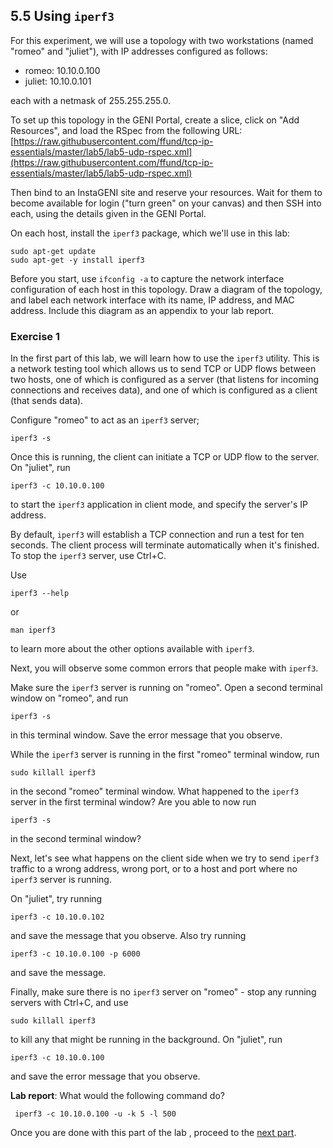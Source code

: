 ## 5.5 Using `iperf3`


For this experiment, we will use a topology with two workstations (named "romeo" and "juliet"), with IP addresses configured as follows:

* romeo: 10.10.0.100
* juliet: 10.10.0.101

each with a netmask of 255.255.255.0. 

To set up this topology in the GENI Portal, create a slice, click on "Add Resources", and load the RSpec from the following URL: [https://raw.githubusercontent.com/ffund/tcp-ip-essentials/master/lab5/lab5-udp-rspec.xml](https://raw.githubusercontent.com/ffund/tcp-ip-essentials/master/lab5/lab5-udp-rspec.xml)


Then bind to an InstaGENI site and reserve your resources. Wait for them to become available for login ("turn green" on your canvas) and then SSH into each, using the details given in the GENI Portal.

On each host, install the `iperf3` package, which we'll use in this lab:

```
sudo apt-get update
sudo apt-get -y install iperf3
```

Before you start, use `ifconfig -a` to capture the network interface configuration of each host in this topology. Draw a diagram of the topology, and label each network interface with its name, IP address, and MAC address. Include this diagram as an appendix to your lab report.

### Exercise 1


In the first part of this lab, we will learn how to use the `iperf3` utility. This is a network testing tool which allows us to send TCP or UDP flows between two hosts, one of which is configured as a server (that listens for incoming connections and receives data), and one of which is configured as a client (that sends data).

Configure "romeo" to act as an `iperf3` server;

```
iperf3 -s
```

Once this is running, the client can initiate a TCP or UDP flow to the server. On "juliet", run

```
iperf3 -c 10.10.0.100
```

to start the `iperf3` application in client mode, and specify the server's IP address.

By default, `iperf3` will establish a TCP connection and run a test for ten seconds.  The client process will terminate automatically when it's finished. To stop the `iperf3` server, use Ctrl+C.

Use 

```
iperf3 --help
```

or 

```
man iperf3
```

to learn more about the other options available with `iperf3`.

Next, you will observe some common errors that people make with `iperf3`.

Make sure the `iperf3` server is running on "romeo". Open a second terminal window on "romeo", and run


```
iperf3 -s
```

in this terminal window. Save the error message that you observe.

While the `iperf3` server is running in the first "romeo" terminal window, run

```
sudo killall iperf3
```

in the second "romeo" terminal window. What happened to the `iperf3` server in the first terminal window? Are you able to now run 

```
iperf3 -s
```

in the second terminal window?

Next, let's see what happens on the client side when we try to send `iperf3` traffic to a wrong address, wrong port, or to a host and port where no `iperf3` server is running.

On "juliet", try running

```
iperf3 -c 10.10.0.102
```

and save the message that you observe. Also try running 

```
iperf3 -c 10.10.0.100 -p 6000
```

and save the message. 

Finally, make sure there is no `iperf3` server on "romeo" - stop any running servers with Ctrl+C, and use

```
sudo killall iperf3
```

to kill any that might be running in the background. On "juliet", run

```
iperf3 -c 10.10.0.100
```

and save the error message that you observe.


**Lab report**: What would the following command do?

```
 iperf3 -c 10.10.0.100 -u -k 5 -l 500
```

Once you are done with this part of the lab , proceed to the [next part](el5373-lab5-56.md).
